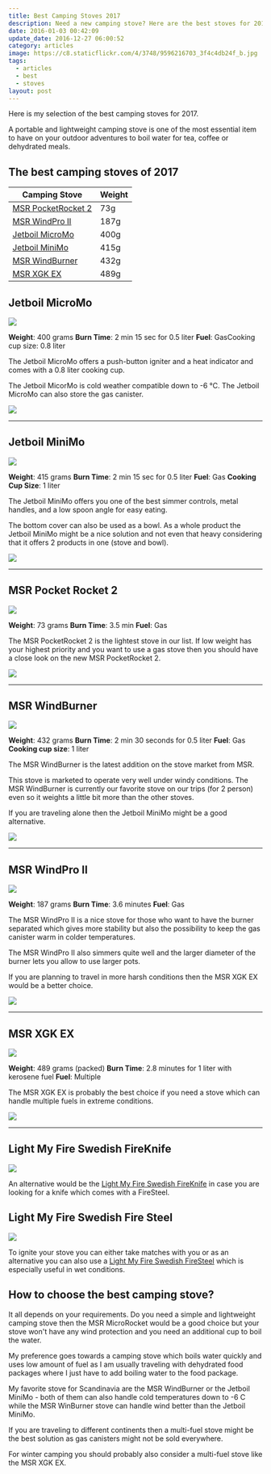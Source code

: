 ```yaml
---
title: Best Camping Stoves 2017
description: Need a new camping stove? Here are the best stoves for 2017.
date: 2016-01-03 00:42:09
update_date: 2016-12-27 06:00:52
category: articles
image: https://c8.staticflickr.com/4/3748/9596216703_3f4c4db24f_b.jpg
tags:
  - articles
  - best
  - stoves
layout: post
---
```

Here is my selection of the best camping stoves for 2017.

A portable and lightweight camping stove is one of the most essential item to have on your outdoor adventures to boil water for tea, coffee or dehydrated meals.

<amp-img src="https://c8.staticflickr.com/4/3748/9596216703_3f4c4db24f_b.jpg" width="1024" height="683" alt="Best Camping Stoves 2017" layout="responsive"></amp-img>

<!--more-->

## The best camping stoves of 2017

<div class="table-responsive">
      <table class="table table-hover table-bordered list_items">
        <thead>
             <tr>
                <th>Camping Stove</th><th>Weight</th>
             </tr>
        </thead>
        <tbody>
        <tr>
          <td><a href="http://amzn.to/2oMUORG" target="_blank" rel="nofollow">MSR PocketRocket 2</a></td><td>73g</td>
        </tr>
        <tr>
          <td><a href="http://amzn.to/2dBLCMt" target="_blank" rel="nofollow">MSR WindPro II</a></td><td>187g</td>
        </tr>
        <tr>
          <td><a href="http://amzn.to/2elZvBk" target="_blank" rel="nofollow">Jetboil MicroMo</a></td><td>400g</td>
        </tr>
        <tr>
          <td><a href="http://amzn.to/2e37Vdw" target="_blank" rel="nofollow">Jetboil MiniMo</a></td><td>415g</td>
        </tr>
        <tr>
          <td><a href="http://amzn.to/2e8lKIJ" target="_blank" rel="nofollow">MSR WindBurner</a></td><td>432g</td>
        </tr>
        <tr>
          <td><a href="http://amzn.to/2evVrud" target="_blank" rel="nofollow">MSR XGK EX</a></td><td>489g</td>
        </tr>
</tbody>
</table>
</div>

## Jetboil MicroMo

<a  rel="nofollow" href="http://www.amazon.com/gp/product/B019GPIYZC/ref=as_li_tl?ie=UTF8&camp=1789&creative=9325&creativeASIN=B019GPIYZC&linkCode=as2&tag=hikeve-20&linkId=MRADQZHAE2DN5ZNE"><img border="0" src="http://ws-na.amazon-adsystem.com/widgets/q?_encoding=UTF8&ASIN=B019GPIYZC&Format=_SL250_&ID=AsinImage&MarketPlace=US&ServiceVersion=20070822&WS=1&tag=hikeve-20" ></a><img src="http://ir-na.amazon-adsystem.com/e/ir?t=hikeve-20&l=as2&o=1&a=B019GPIYZC" width="1" height="1" border="0" alt="Jetboil MicroMo" style="border:none !important; margin:0px !important;" />

**Weight**: 400 grams
**Burn Time**: 2 min 15 sec for 0.5 liter
**Fuel**: GasCooking cup size: 0.8 liter

The Jetboil MicroMo offers a push-button igniter and a heat indicator and comes with a 0.8 liter cooking cup.

The Jetboil MicorMo is cold weather compatible down to -6 °C. The Jetboil MicroMo can also store the gas canister.

<a href="http://amzn.to/2elZvBk" target="_blank" rel="nofollow"><img src="http://www.hikeventures.com/buy.gif"></a>

<hr>

## Jetboil MiniMo

<a  rel="nofollow" href="http://www.amazon.com/gp/product/B00KXP7CUI/ref=as_li_tl?ie=UTF8&camp=1789&creative=9325&creativeASIN=B00KXP7CUI&linkCode=as2&tag=hikeve-20&linkId=63NECFHTZ3EYX64N"><img border="0" src="http://ws-na.amazon-adsystem.com/widgets/q?_encoding=UTF8&ASIN=B00KXP7CUI&Format=_SL250_&ID=AsinImage&MarketPlace=US&ServiceVersion=20070822&WS=1&tag=hikeve-20" ></a><img src="http://ir-na.amazon-adsystem.com/e/ir?t=hikeve-20&l=as2&o=1&a=B00KXP7CUI" width="1" height="1" border="0" alt="Jetboil MiniMo" style="border:none !important; margin:0px !important;" />

**Weight**: 415 grams
**Burn Time**: 2 min 15 sec for 0.5 liter
**Fuel**: Gas
**Cooking Cup Size**: 1 liter

The Jetboil MiniMo offers you one of the best simmer controls, metal handles, and a low spoon angle for easy eating.

The bottom cover can also be used as a bowl. As a whole product the Jetboil MiniMo might be a nice solution and not even that heavy considering that it offers 2 products in one (stove and bowl).

<a href="http://amzn.to/2e37Vdw" target="_blank" rel="nofollow"><img src="http://www.hikeventures.com/buy.gif"></a>

<hr>

## MSR Pocket Rocket 2

<a rel="nofollow" target="_blank"  href="https://www.amazon.com/gp/product/B01N5O7551/ref=as_li_tl?ie=UTF8&camp=1789&creative=9325&creativeASIN=B01N5O7551&linkCode=as2&tag=hikeve-20&linkId=96ce1565b0cfc6fab2b18bb420d356e9"><img border="0" src="//ws-na.amazon-adsystem.com/widgets/q?_encoding=UTF8&MarketPlace=US&ASIN=B01N5O7551&ServiceVersion=20070822&ID=AsinImage&WS=1&Format=_SL250_&tag=hikeve-20" ></a><img src="//ir-na.amazon-adsystem.com/e/ir?t=hikeve-20&l=am2&o=1&a=B01N5O7551" width="1" height="1" border="0" alt="" style="border:none !important; margin:0px !important;" />

**Weight**: 73 grams
**Burn Time**: 3.5 min
**Fuel**: Gas

The MSR PocketRocket 2 is the lightest stove in our list. If low weight has your highest priority and you want to use a gas stove then you should have a close look on the new MSR PocketRocket 2.

<a href="http://amzn.to/2eI6dBv" target="_blank" rel="nofollow"><img src="http://www.hikeventures.com/buy.gif"></a>

<hr>

## MSR WindBurner

<a rel="nofollow" href="http://www.amazon.com/gp/product/B00NPPWOJ2/ref=as_li_tl?ie=UTF8&camp=1789&creative=9325&creativeASIN=B00NPPWOJ2&linkCode=as2&tag=hikeve-20&linkId=G7LF7ACULXJOSCLX"><img border="0" src="http://ws-na.amazon-adsystem.com/widgets/q?_encoding=UTF8&ASIN=B00NPPWOJ2&Format=_SL250_&ID=AsinImage&MarketPlace=US&ServiceVersion=20070822&WS=1&tag=hikeve-20" ></a><img src="http://ir-na.amazon-adsystem.com/e/ir?t=hikeve-20&l=as2&o=1&a=B00NPPWOJ2" width="1" height="1" border="0" alt="MSR WindBurner" style="border:none !important; margin:0px !important;" />

**Weight**: 432 grams
**Burn Time**: 2 min 30 seconds for 0.5 liter
**Fuel**: Gas
**Cooking cup size**: 1 liter

The MSR WindBurner is the latest addition on the stove market from MSR.

This stove is marketed to operate very well under windy conditions. The MSR WindBurner is currently our favorite stove on our trips (for 2 person) even so it weights a little bit more than the other stoves.

If you are traveling alone then the Jetboil MiniMo might be a good alternative.

<a href="http://amzn.to/2e8lKIJ" target="_blank" rel="nofollow"><img src="http://www.hikeventures.com/buy.gif"></a>

<hr>

## MSR WindPro II

<a rel="nofollow" href="http://www.amazon.com/gp/product/B005I6PNZS/ref=as_li_tl?ie=UTF8&camp=1789&creative=9325&creativeASIN=B005I6PNZS&linkCode=as2&tag=hikeve-20&linkId=NCXX5MK756QD4MWS"><img border="0" src="http://ws-na.amazon-adsystem.com/widgets/q?_encoding=UTF8&ASIN=B005I6PNZS&Format=_SL250_&ID=AsinImage&MarketPlace=US&ServiceVersion=20070822&WS=1&tag=hikeve-20" ></a><img src="http://ir-na.amazon-adsystem.com/e/ir?t=hikeve-20&l=as2&o=1&a=B005I6PNZS" width="1" height="1" border="0" alt="MSR WindPro II" style="border:none !important; margin:0px !important;" />

**Weight**: 187 grams
**Burn Time**: 3.6 minutes
**Fuel**: Gas

The MSR WindPro II is a nice stove for those who want to have the burner separated which gives more stability but also the possibility to keep the gas canister warm in colder temperatures.

The MSR WindPro II also simmers quite well and the larger diameter of the burner lets you allow to use larger pots.

If you are planning to travel in more harsh conditions then the MSR XGK EX would be a better choice.

<a href="http://amzn.to/2dBLCMt" target="_blank" rel="nofollow"><img src="http://www.hikeventures.com/buy.gif"></a>

<hr>

## MSR XGK EX

<a target="_blank"  rel="nofollow" href="https://www.amazon.com/gp/product/B000EUMKFO/ref=as_li_tl?ie=UTF8&camp=1789&creative=9325&creativeASIN=B000EUMKFO&linkCode=as2&tag=hikeve-20&linkId=274ade979bcf6f886303730f0eeb7311"><img border="0" src="//ws-na.amazon-adsystem.com/widgets/q?_encoding=UTF8&MarketPlace=US&ASIN=B000EUMKFO&ServiceVersion=20070822&ID=AsinImage&WS=1&Format=_SL250_&tag=hikeve-20" ></a><img src="//ir-na.amazon-adsystem.com/e/ir?t=hikeve-20&l=am2&o=1&a=B000EUMKFO" width="1" height="1" border="0" alt="" style="border:none !important; margin:0px !important;" />

**Weight**: 489 grams (packed)
**Burn Time**: 2.8 minutes for 1 liter with kerosene fuel
**Fuel**: Multiple

The MSR XGK EX is probably the best choice if you need a stove which can handle multiple fuels in extreme conditions.

<a href="http://amzn.to/2evVrud" target="_blank" rel="nofollow"><img src="http://www.hikeventures.com/buy.gif"></a>

<hr>

## Light My Fire Swedish FireKnife

<a rel="nofollow" target="_blank"  href="https://www.amazon.com/gp/product/B007BO9G1W/ref=as_li_tl?ie=UTF8&camp=1789&creative=9325&creativeASIN=B007BO9G1W&linkCode=as2&tag=hikeve-20&linkId=708baf1a96d71d050a6ddc65d10d75ff"><img border="0" src="//ws-na.amazon-adsystem.com/widgets/q?_encoding=UTF8&MarketPlace=US&ASIN=B007BO9G1W&ServiceVersion=20070822&ID=AsinImage&WS=1&Format=_SL250_&tag=hikeve-20" ></a><img src="//ir-na.amazon-adsystem.com/e/ir?t=hikeve-20&l=am2&o=1&a=B007BO9G1W" width="1" height="1" border="0" alt="" style="border:none !important; margin:0px !important;" />

An alternative would be the <a href="http://amzn.to/2siAlJ8" rel="nofollow">Light My Fire Swedish FireKnife</a> in case you are looking for a knife which comes with a FireSteel.

## Light My Fire Swedish Fire Steel

<a rel="nofollow" target="_blank"  href="https://www.amazon.com/gp/product/B00440VIYY/ref=as_li_tl?ie=UTF8&camp=1789&creative=9325&creativeASIN=B00440VIYY&linkCode=as2&tag=hikeve-20&linkId=c2ebed8af3092d2ec76c247048886d95"><img border="0" src="//ws-na.amazon-adsystem.com/widgets/q?_encoding=UTF8&MarketPlace=US&ASIN=B00440VIYY&ServiceVersion=20070822&ID=AsinImage&WS=1&Format=_SL250_&tag=hikeve-20" ></a><img src="//ir-na.amazon-adsystem.com/e/ir?t=hikeve-20&l=am2&o=1&a=B00440VIYY" width="1" height="1" border="0" alt="" style="border:none !important; margin:0px !important;" />

To ignite your stove you can either take matches with you or as an alternative you can also use a <a href="http://amzn.to/22kZs72" rel="nofollow">Light My Fire Swedish FireSteel</a> which is especially  useful in wet conditions.

## How to choose the best camping stove?

It all depends on your requirements. Do you need a simple and lightweight camping stove then the MSR MicroRocket would be a good choice but your stove won't have any wind protection and you need an additional cup to boil the water.

My preference goes towards a camping stove which boils water quickly and uses low amount of fuel as I am usually traveling with dehydrated food packages where I just have to add boiling water to the food package.

My favorite stove for Scandinavia are the MSR WindBurner or the Jetboil MiniMo - both of them can also handle cold temperatures down to -6 C while the MSR WinBurner stove can handle wind better than the Jetboil MiniMo.

If you are traveling to different continents then a multi-fuel stove might be the best solution as gas canisters might not be sold everywhere.

For winter camping you should probably also consider a multi-fuel stove like the MSR XGK EX.
